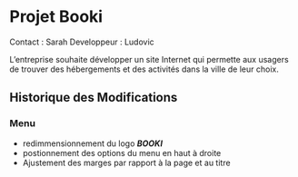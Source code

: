 # Projet Booki
Contact : Sarah
Developpeur : Ludovic

L’entreprise souhaite développer un site Internet qui permette aux usagers de trouver des hébergements et des activités dans la ville de leur choix.

## Historique des Modifications
### Menu
* redimmensionnement du logo ***BOOKI***
* postionnement des options du menu en haut à droite
* Ajustement des marges par rapport à la page et au titre

